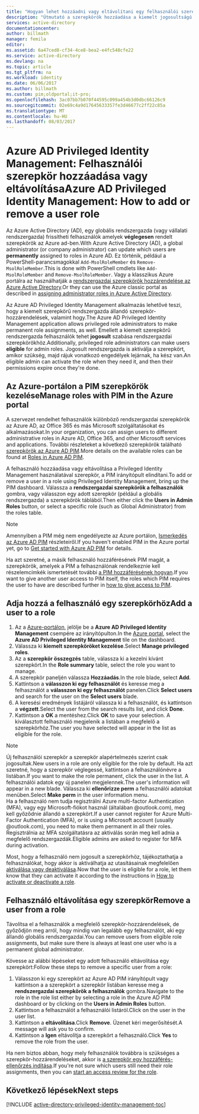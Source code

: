 ```yaml
---
title: "Hogyan lehet hozzáadni vagy eltávolítani egy felhasználói szerepkört |} Microsoft Docs"
description: "Útmutató a szerepkörök hozzáadása a kiemelt jogosultságú identitások az Azure Active Directory Privileged Identity Management alkalmazással."
services: active-directory
documentationcenter: 
author: billmath
manager: femila
editor: 
ms.assetid: 6a47ced8-cf34-4ce8-bea2-e4fc548cfe22
ms.service: active-directory
ms.devlang: na
ms.topic: article
ms.tgt_pltfrm: na
ms.workload: identity
ms.date: 06/06/2017
ms.author: billmath
ms.custom: pim;oldportal;it-pro;
ms.openlocfilehash: 3ac07bb7b070f44595c099a454b3d0dbc66126c9
ms.sourcegitcommit: 02e69c4a9d17645633357fe3d46677c2ff22c85a
ms.translationtype: MT
ms.contentlocale: hu-HU
ms.lasthandoff: 08/03/2017
---
```

# <a name="azure-ad-privileged-identity-management-how-to-add-or-remove-a-user-role"></a><span data-ttu-id="c9a84-103">Azure AD Privileged Identity Management: Felhasználói szerepkör hozzáadása vagy eltávolítása</span><span class="sxs-lookup"><span data-stu-id="c9a84-103">Azure AD Privileged Identity Management: How to add or remove a user role</span></span>
<span data-ttu-id="c9a84-104">Az Azure Active Directory (AD), egy globális rendszergazda (vagy vállalati rendszergazda) frissítheti felhasználók amelyek **véglegesen** rendelt szerepkörök az Azure ad-ben.</span><span class="sxs-lookup"><span data-stu-id="c9a84-104">With Azure Active Directory (AD), a global administrator (or company administrator) can update which users are **permanently** assigned to roles in Azure AD.</span></span> <span data-ttu-id="c9a84-105">Ez történik, például a PowerShell-parancsmagokkal `Add-MsolRoleMember` és `Remove-MsolRoleMember`.</span><span class="sxs-lookup"><span data-stu-id="c9a84-105">This is done with PowerShell cmdlets like `Add-MsolRoleMember` and `Remove-MsolRoleMember`.</span></span> <span data-ttu-id="c9a84-106">Vagy a klasszikus Azure portálra az használhatják a [rendszergazdai szerepkörök hozzárendelése az Azure Active Directory](active-directory-assign-admin-roles.md).</span><span class="sxs-lookup"><span data-stu-id="c9a84-106">Or they can use the Azure classic portal as described in [assigning administrator roles in Azure Active Directory](active-directory-assign-admin-roles.md).</span></span>

<span data-ttu-id="c9a84-107">Az Azure AD Privileged Identity Management alkalmazás lehetővé teszi, hogy a kiemelt szerepkörű rendszergazda állandó szerepkör-hozzárendelések, valamint hogy.</span><span class="sxs-lookup"><span data-stu-id="c9a84-107">The Azure AD Privileged Identity Management application allows privileged role administrators to make permanent role assignments, as well.</span></span> <span data-ttu-id="c9a84-108">Emellett a kiemelt szerepkörű rendszergazda felhasználók tehet **jogosult** szabása rendszergazdai szerepkörökhöz.</span><span class="sxs-lookup"><span data-stu-id="c9a84-108">Additionally, privileged role administrators can make users **eligible** for admin roles.</span></span> <span data-ttu-id="c9a84-109">Jogosult rendszergazda is aktiválja a szerepkört, amikor szükség, majd rájuk vonatkozó engedélyek lejárnak, ha kész van.</span><span class="sxs-lookup"><span data-stu-id="c9a84-109">An eligible admin can activate the role when they need it, and then their permissions expire once they're done.</span></span>

## <a name="manage-roles-with-pim-in-the-azure-portal"></a><span data-ttu-id="c9a84-110">Az Azure-portálon a PIM szerepkörök kezelése</span><span class="sxs-lookup"><span data-stu-id="c9a84-110">Manage roles with PIM in the Azure portal</span></span>
<span data-ttu-id="c9a84-111">A szervezet rendelhet felhasználók különböző rendszergazdai szerepkörök az Azure AD, az Office 365 és más Microsoft szolgáltatásokat és alkalmazásokat.</span><span class="sxs-lookup"><span data-stu-id="c9a84-111">In your organization, you can assign users to different administrative roles in Azure AD, Office 365, and other Microsoft services and applications.</span></span>  <span data-ttu-id="c9a84-112">További részleteket a következő szerepkörök található [szerepkörök az Azure AD PIM](active-directory-privileged-identity-management-roles.md).</span><span class="sxs-lookup"><span data-stu-id="c9a84-112">More details on the available roles can be found at [Roles in Azure AD PIM](active-directory-privileged-identity-management-roles.md).</span></span>

<span data-ttu-id="c9a84-113">A felhasználó hozzáadása vagy eltávolítása a Privileged Identity Management használatával szerepkör, a PIM irányítópult elindítani.</span><span class="sxs-lookup"><span data-stu-id="c9a84-113">To add or remove a user in a role using Privileged Identity Management, bring up the PIM dashboard.</span></span> <span data-ttu-id="c9a84-114">Válassza a **rendszergazdai szerepkörök a felhasználók** gombra, vagy válasszon egy adott szerepkör (például a globális rendszergazda) a szerepkörök táblából.</span><span class="sxs-lookup"><span data-stu-id="c9a84-114">Then either click the **Users in Admin Roles** button, or select a specific role (such as Global Administrator) from the roles table.</span></span>

> [!NOTE]
> <span data-ttu-id="c9a84-115">Amennyiben a PIM még nem engedélyezte az Azure portálon, [Ismerkedés az Azure AD PIM](active-directory-privileged-identity-management-getting-started.md) részleteiről.</span><span class="sxs-lookup"><span data-stu-id="c9a84-115">If you haven't enabled PIM in the Azure portal yet, go to [Get started with Azure AD PIM](active-directory-privileged-identity-management-getting-started.md) for details.</span></span>

<span data-ttu-id="c9a84-116">Ha azt szeretné, a másik felhasználó hozzáférésének PIM magát, a szerepkörök, amelyek a PIM a felhasználónak rendelkeznie kell részelemcímkék ismertetését további [a PIM hozzáférésének hogyan](active-directory-privileged-identity-management-how-to-give-access-to-pim.md).</span><span class="sxs-lookup"><span data-stu-id="c9a84-116">If you want to give another user access to PIM itself, the roles which PIM requires the user to have are described further in [how to give access to PIM](active-directory-privileged-identity-management-how-to-give-access-to-pim.md).</span></span>

## <a name="add-a-user-to-a-role"></a><span data-ttu-id="c9a84-117">Adja hozzá a felhasználó egy szerepkörhöz</span><span class="sxs-lookup"><span data-stu-id="c9a84-117">Add a user to a role</span></span>
1. <span data-ttu-id="c9a84-118">Az a [Azure-portálon](https://portal.azure.com/), jelölje be a **Azure AD Privileged Identity Management** csempére az irányítópulton.</span><span class="sxs-lookup"><span data-stu-id="c9a84-118">In the [Azure portal](https://portal.azure.com/), select the **Azure AD Privileged Identity Management** tile on the dashboard.</span></span>
2. <span data-ttu-id="c9a84-119">Válassza ki **kiemelt szerepköröket kezelése**.</span><span class="sxs-lookup"><span data-stu-id="c9a84-119">Select **Manage privileged roles**.</span></span>
3. <span data-ttu-id="c9a84-120">Az a **szerepkör összegzés** table, válassza ki a kezelni kívánt szerepkört.</span><span class="sxs-lookup"><span data-stu-id="c9a84-120">In the **Role summary** table, select the role you want to manage.</span></span>
4. <span data-ttu-id="c9a84-121">A szerepkör paneljén válassza **Hozzáadás**.</span><span class="sxs-lookup"><span data-stu-id="c9a84-121">In the role blade, select **Add**.</span></span>
5. <span data-ttu-id="c9a84-122">Kattintson a **válasszon ki egy felhasználót** és keresse meg a felhasználót a **válasszon ki egy felhasználót** panelen.</span><span class="sxs-lookup"><span data-stu-id="c9a84-122">Click **Select users** and search for the user on the **Select users** blade.</span></span>  
6. <span data-ttu-id="c9a84-123">A keresési eredmények listájáról válassza ki a felhasználót, és kattintson a **végzett**.</span><span class="sxs-lookup"><span data-stu-id="c9a84-123">Select the user from the search results list, and click **Done**.</span></span>
7. <span data-ttu-id="c9a84-124">Kattintson a **OK** a mentéshez.</span><span class="sxs-lookup"><span data-stu-id="c9a84-124">Click **OK** to save your selection.</span></span> <span data-ttu-id="c9a84-125">A kiválasztott felhasználó megjelenik a listában a megfelelő a szerepkörhöz.</span><span class="sxs-lookup"><span data-stu-id="c9a84-125">The user you have selected will appear in the list as eligible for the role.</span></span>

> [!NOTE]
> <span data-ttu-id="c9a84-126">Új felhasználói szerepkör a szerepkör alapértelmezés szerint csak jogosultak.</span><span class="sxs-lookup"><span data-stu-id="c9a84-126">New users in a role are only eligible for the role by default.</span></span> <span data-ttu-id="c9a84-127">Ha azt szeretné, hogy a szerepkör véglegessé, kattintson a felhasználónévre a listában.</span><span class="sxs-lookup"><span data-stu-id="c9a84-127">If you want to make the role permanent, click the user in the list.</span></span> <span data-ttu-id="c9a84-128">A felhasználói adatok egy új panelen megjelennek.</span><span class="sxs-lookup"><span data-stu-id="c9a84-128">The user's information will appear in a new blade.</span></span> <span data-ttu-id="c9a84-129">Válassza ki **ellenőrizze perm** a felhasználói adatokat menüben.</span><span class="sxs-lookup"><span data-stu-id="c9a84-129">Select **Make perm** in the user information menu.</span></span>  
> <span data-ttu-id="c9a84-130">Ha a felhasználó nem tudja regisztrálni Azure multi-factor Authentication (MFA), vagy egy Microsoft-fiókot használ (általában @outlook.com), meg kell győződnie állandó a szerepkört.</span><span class="sxs-lookup"><span data-stu-id="c9a84-130">If a user cannot register for Azure Multi-Factor Authentication (MFA), or is using a Microsoft account (usually @outlook.com), you need to make them permanent in all their roles.</span></span> <span data-ttu-id="c9a84-131">Regisztrálnia az MFA szolgáltatásra az aktiválás során meg kell adnia a megfelelő rendszergazdák.</span><span class="sxs-lookup"><span data-stu-id="c9a84-131">Eligible admins are asked to register for MFA during activation.</span></span>

<span data-ttu-id="c9a84-132">Most, hogy a felhasználó nem jogosult a szerepkörhöz, tájékoztathatja a felhasználókat, hogy akkor is aktiválhatja az utasításainak megfelelően [aktiválása vagy deaktiválása](active-directory-privileged-identity-management-how-to-activate-role.md).</span><span class="sxs-lookup"><span data-stu-id="c9a84-132">Now that the user is eligible for a role, let them know that they can activate it according to the instructions in [How to activate or deactivate a role](active-directory-privileged-identity-management-how-to-activate-role.md).</span></span>

## <a name="remove-a-user-from-a-role"></a><span data-ttu-id="c9a84-133">Felhasználó eltávolítása egy szerepkör</span><span class="sxs-lookup"><span data-stu-id="c9a84-133">Remove a user from a role</span></span>
<span data-ttu-id="c9a84-134">Távolítsa el a felhasználók a megfelelő szerepkör-hozzárendelések, de győződjön meg arról, hogy mindig van legalább egy felhasználót, aki egy állandó globális rendszergazdai.</span><span class="sxs-lookup"><span data-stu-id="c9a84-134">You can remove users from eligible role assignments, but make sure there is always at least one user who is a permanent global administrator.</span></span>

<span data-ttu-id="c9a84-135">Kövesse az alábbi lépéseket egy adott felhasználó eltávolítása egy szerepkört:</span><span class="sxs-lookup"><span data-stu-id="c9a84-135">Follow these steps to remove a specific user from a role:</span></span>

1. <span data-ttu-id="c9a84-136">Válasszon ki egy szerepkört az Azure AD PIM irányítópult vagy kattintson a a szerepkört a szerepkör listában keresse meg a **rendszergazdai szerepkörök a felhasználók** gombra.</span><span class="sxs-lookup"><span data-stu-id="c9a84-136">Navigate to the role in the role list either by selecting a role in the Azure AD PIM dashboard or by clicking on the **Users in Admin Roles** button.</span></span>
2. <span data-ttu-id="c9a84-137">Kattintson a felhasználót a felhasználói listáról.</span><span class="sxs-lookup"><span data-stu-id="c9a84-137">Click on the user in the user list.</span></span>
3. <span data-ttu-id="c9a84-138">Kattintson a **eltávolítása**.</span><span class="sxs-lookup"><span data-stu-id="c9a84-138">Click **Remove**.</span></span> <span data-ttu-id="c9a84-139">Üzenet kéri megerősítését.</span><span class="sxs-lookup"><span data-stu-id="c9a84-139">A message will ask you to confirm.</span></span>
4. <span data-ttu-id="c9a84-140">Kattintson a **Igen** eltávolítja a szerepkört a felhasználó.</span><span class="sxs-lookup"><span data-stu-id="c9a84-140">Click **Yes** to remove the role from the user.</span></span>

<span data-ttu-id="c9a84-141">Ha nem biztos abban, hogy mely felhasználók továbbra is szükséges a szerepkör-hozzárendeléseket, akkor is [a szerepkör egy hozzáférés-ellenőrzés indítása](active-directory-privileged-identity-management-how-to-start-security-review.md).</span><span class="sxs-lookup"><span data-stu-id="c9a84-141">If you're not sure which users still need their role assignments, then you can [start an access review for the role](active-directory-privileged-identity-management-how-to-start-security-review.md).</span></span>

## <a name="next-steps"></a><span data-ttu-id="c9a84-142">Következő lépések</span><span class="sxs-lookup"><span data-stu-id="c9a84-142">Next steps</span></span>
[!INCLUDE [active-directory-privileged-identity-management-toc](../../includes/active-directory-privileged-identity-management-toc.md)]


